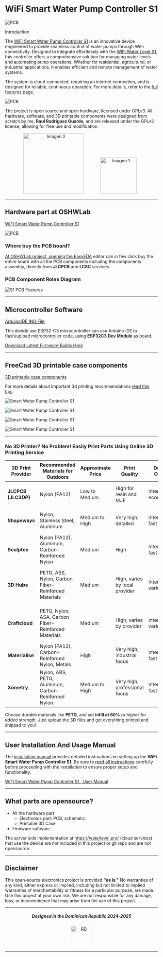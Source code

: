 # WiFi Smart Water Pump Controller S1

![PCB](images/S1_Controller_git.png)

Introduction

The [WiFi Smart Water Pump Controller S1](https://waterlevel.pro/products/WiFi-Smart-Water-Pump-Controller-S1)  is an innovative device 
engineered to provide seamless control of water pumps through WiFi connectivity. 
Designed to integrate effortlessly with the [WiFi Water Level S1](https://github.com/rrguardo/WiFi-Water-Level-S1), this controller 
offers a comprehensive solution for managing water levels and automating pump operations. 
Whether for residential, agricultural, or industrial applications, it enables efficient and remote 
management of water systems.


The system is cloud-connected, requiring an internet connection, 
and is designed for reliable, continuous operation. For more details,
refer to the [full features page](https://waterlevel.pro/products/WiFi-Smart-Water-Pump-Controller-S1).

![PCB](images/HowWorksS1Controller.png)

The project is open source and open hardware, licensed under GPLv3. All hardware, software, and
3D printable components were designed from scratch by me, **Raul Rodriguez Guardo**, and are released 
under the GPLv3 license, allowing for free use and modification.

<div align="center">
  <img src="images/gplv3.png" alt="Imagen 2" width="200"/>
  <img src="images/openhardware.jpg" alt="Imagen 1" width="120" style="margin-right: 10px;margin-left: 50px;"/>
</div>

---

## Hardware part at OSHWLab

[WiFi Smart Water Pump Controller S1](https://oshwlab.com/rrguardo83/automatic-water-pump-for-s1)

![PCB](images/C1_PCB.png)

### Where buy the PCB board?
[At OSHWLab project, opening the EasyEDA](https://oshwlab.com/rrguardo83/automatic-water-pump-for-s1) 
editor can in few click buy the entire board with all the PCB components including the components assembly, 
directly from **JLCPCB** and **LCSC** services.

### PCB Component Roles Diagram

![S1 PCB Features](images/C1_PCB_Details.png)

---

## Microcontroller Software

[ArduinoIDE INO File](MicrocontrollerCode.ino)

This devide use ESP32-C3 microcontroller can use Arduino IDE to flash/upload microcontroller code, using **ESP32C3 Dev Module** as board.

[Download Latest Firmware Builds Here](SmartPumpControllerS1/)

---
## FreeCad 3D printable case components

[3D printable case components](3dcase)

For more details about important 3d printing recommendations 
 [read this tips](3dcase/3DPrintReadme.md).

![Smart Water Pump Controller S1](images/CShow1.gif)

![Smart Water Pump Controller S1](images/2.png)

![Smart Water Pump Controller S1](images/3.png)

![Smart Water Pump Controller S1](images/1.png)

---

### No 3D Printer? No Problem! Easily Print Parts Using Online 3D Printing Service

| **3D Print Provider**             | **Recommended Materials for Outdoors**                | **Approximate Price**        | **Print Quality**               | **Delivery Options**          | **Comments**                                              |
|--------------------------|-------------------------------------------------------|------------------------------|----------------------------------|-------------------------------|-----------------------------------------------------------|
| **JLCPCB (JLC3DP)**       | Nylon (PA12)                                          | Low to Medium                 | High for resin and MJF           | International, economical      | Great value for money, lacks PETG or ASA options           |
| **Shapeways**             | Nylon, Stainless Steel, Aluminum                      | Medium to High                | Very high, detailed              | International, fast            | Ideal for high-detail projects and outdoor durable parts   |
| **Sculpteo**              | Nylon (PA12), Aluminum, Carbon-Reinforced Nylon       | Medium                        | High                             | International, fast options     | Wide range of materials, good for durable prototypes       |
| **3D Hubs**               | PETG, ABS, Nylon, Carbon Fiber-Reinforced Materials   | Medium                        | High, varies by local provider   | International, varies           | Global network, quality and delivery times vary by provider|
| **Craftcloud**            | PETG, Nylon, ASA, Carbon Fiber-Reinforced Materials   | Medium                        | High, varies by provider         | International, varies           | Service aggregator, good price comparison across providers |
| **Materialise**           | Nylon (PA12), Carbon-Reinforced Nylon, Metals         | High                          | Very high, industrial focus      | International, fast             | Focus on industrial and professional applications          |
| **Xometry**               | Nylon, ABS, PETG, Aluminum, Carbon-Reinforced Nylon   | Medium to High                | Very high, professional focus    | International, fast             | Ideal for custom manufacturing and durable industrial parts|

Choose durable materials like **PETG**, and set **infill at 60%** or higher for added strength. Just upload the 3D files and get everything printed and shipped to you!

---
## User Installation And Usage Manual

The [installation manual](https://waterlevel.pro/manuals/WiFi-Smart-Water-Pump-Controller-S1) provides 
detailed instructions on setting up the **WiFi Smart Water Pump Controller S1**. 
Be sure to [read all instructions](https://waterlevel.pro/manuals/WiFi-Smart-Water-Pump-Controller-S1) 
carefully before proceeding with the installation to ensure proper 
setup and functionality.

[WiFi Smart Water Pump Controller S1 , User Manual](https://waterlevel.pro/manuals/WiFi-Smart-Water-Pump-Controller-S1)

---

## What parts are opensource?

* All the hardware part
  * Electronics part: PCB, schematic.
  * Printable 3D Case
* Firmware software

The server side implementation at https://waterlevel.pro/ (cloud services) that use the device are not 
included in this project or git repo and are not opensource.

---

## Disclaimer

This open-source electronics project is provided **"as is."** No warranties of any kind, 
either express or implied, including but not limited to implied warranties of 
merchantability or fitness for a particular purpose, are made. Use this project at 
your own risk. We are not responsible for any damage, loss, or inconvenience that 
may arise from the use of this project.

---

<div align="center">
  <h5>Designed in the Dominican Republic 2024-2025</h5>
  <img src="images/rd.gif" alt="RD" width="70px" />
</div>

---